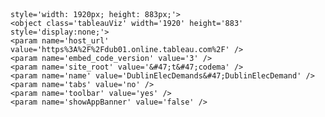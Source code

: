 <script type='text/javascript' src='https://dub01.online.tableau.com/javascripts/api/viz_v1.js'>
</script><div class='tableauPlaceholder' 
    style='width: 1920px; height: 883px;'>
    <object class='tableauViz' width='1920' height='883' style='display:none;'>
    <param name='host_url' value='https%3A%2F%2Fdub01.online.tableau.com%2F' /> 
    <param name='embed_code_version' value='3' /> 
    <param name='site_root' value='&#47;t&#47;codema' />
    <param name='name' value='DublinElecDemands&#47;DublinElecDemand' />
    <param name='tabs' value='no' />
    <param name='toolbar' value='yes' />
    <param name='showAppBanner' value='false' />
</object></div>